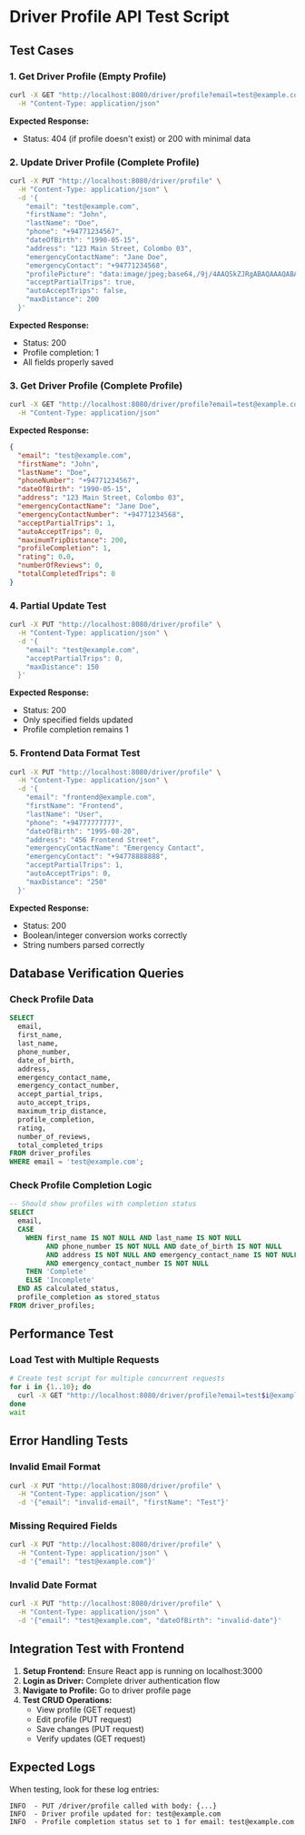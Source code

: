# Driver Profile API Test Script

## Test Cases

### 1. Get Driver Profile (Empty Profile)

```bash
curl -X GET "http://localhost:8080/driver/profile?email=test@example.com" \
  -H "Content-Type: application/json"
```

**Expected Response:**

- Status: 404 (if profile doesn't exist) or 200 with minimal data

### 2. Update Driver Profile (Complete Profile)

```bash
curl -X PUT "http://localhost:8080/driver/profile" \
  -H "Content-Type: application/json" \
  -d '{
    "email": "test@example.com",
    "firstName": "John",
    "lastName": "Doe",
    "phone": "+94771234567",
    "dateOfBirth": "1990-05-15",
    "address": "123 Main Street, Colombo 03",
    "emergencyContactName": "Jane Doe",
    "emergencyContact": "+94771234568",
    "profilePicture": "data:image/jpeg;base64,/9j/4AAQSkZJRgABAQAAAQABAAD...",
    "acceptPartialTrips": true,
    "autoAcceptTrips": false,
    "maxDistance": 200
  }'
```

**Expected Response:**

- Status: 200
- Profile completion: 1
- All fields properly saved

### 3. Get Driver Profile (Complete Profile)

```bash
curl -X GET "http://localhost:8080/driver/profile?email=test@example.com" \
  -H "Content-Type: application/json"
```

**Expected Response:**

```json
{
  "email": "test@example.com",
  "firstName": "John",
  "lastName": "Doe",
  "phoneNumber": "+94771234567",
  "dateOfBirth": "1990-05-15",
  "address": "123 Main Street, Colombo 03",
  "emergencyContactName": "Jane Doe",
  "emergencyContactNumber": "+94771234568",
  "acceptPartialTrips": 1,
  "autoAcceptTrips": 0,
  "maximumTripDistance": 200,
  "profileCompletion": 1,
  "rating": 0.0,
  "numberOfReviews": 0,
  "totalCompletedTrips": 0
}
```

### 4. Partial Update Test

```bash
curl -X PUT "http://localhost:8080/driver/profile" \
  -H "Content-Type: application/json" \
  -d '{
    "email": "test@example.com",
    "acceptPartialTrips": 0,
    "maxDistance": 150
  }'
```

**Expected Response:**

- Status: 200
- Only specified fields updated
- Profile completion remains 1

### 5. Frontend Data Format Test

```bash
curl -X PUT "http://localhost:8080/driver/profile" \
  -H "Content-Type: application/json" \
  -d '{
    "email": "frontend@example.com",
    "firstName": "Frontend",
    "lastName": "User",
    "phone": "+94777777777",
    "dateOfBirth": "1995-08-20",
    "address": "456 Frontend Street",
    "emergencyContactName": "Emergency Contact",
    "emergencyContact": "+94778888888",
    "acceptPartialTrips": 1,
    "autoAcceptTrips": 0,
    "maxDistance": "250"
  }'
```

**Expected Response:**

- Status: 200
- Boolean/integer conversion works correctly
- String numbers parsed correctly

## Database Verification Queries

### Check Profile Data

```sql
SELECT
  email,
  first_name,
  last_name,
  phone_number,
  date_of_birth,
  address,
  emergency_contact_name,
  emergency_contact_number,
  accept_partial_trips,
  auto_accept_trips,
  maximum_trip_distance,
  profile_completion,
  rating,
  number_of_reviews,
  total_completed_trips
FROM driver_profiles
WHERE email = 'test@example.com';
```

### Check Profile Completion Logic

```sql
-- Should show profiles with completion status
SELECT
  email,
  CASE
    WHEN first_name IS NOT NULL AND last_name IS NOT NULL
         AND phone_number IS NOT NULL AND date_of_birth IS NOT NULL
         AND address IS NOT NULL AND emergency_contact_name IS NOT NULL
         AND emergency_contact_number IS NOT NULL
    THEN 'Complete'
    ELSE 'Incomplete'
  END AS calculated_status,
  profile_completion as stored_status
FROM driver_profiles;
```

## Performance Test

### Load Test with Multiple Requests

```bash
# Create test script for multiple concurrent requests
for i in {1..10}; do
  curl -X GET "http://localhost:8080/driver/profile?email=test$i@example.com" &
done
wait
```

## Error Handling Tests

### Invalid Email Format

```bash
curl -X PUT "http://localhost:8080/driver/profile" \
  -H "Content-Type: application/json" \
  -d '{"email": "invalid-email", "firstName": "Test"}'
```

### Missing Required Fields

```bash
curl -X PUT "http://localhost:8080/driver/profile" \
  -H "Content-Type: application/json" \
  -d '{"email": "test@example.com"}'
```

### Invalid Date Format

```bash
curl -X PUT "http://localhost:8080/driver/profile" \
  -H "Content-Type: application/json" \
  -d '{"email": "test@example.com", "dateOfBirth": "invalid-date"}'
```

## Integration Test with Frontend

1. **Setup Frontend:** Ensure React app is running on localhost:3000
2. **Login as Driver:** Complete driver authentication flow
3. **Navigate to Profile:** Go to driver profile page
4. **Test CRUD Operations:**
   - View profile (GET request)
   - Edit profile (PUT request)
   - Save changes (PUT request)
   - Verify updates (GET request)

## Expected Logs

When testing, look for these log entries:

```
INFO  - PUT /driver/profile called with body: {...}
INFO  - Driver profile updated for: test@example.com
INFO  - Profile completion status set to 1 for email: test@example.com
```
